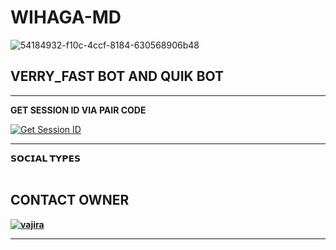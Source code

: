 # WIHAGA-MD

![54184932-f10c-4ccf-8184-630568906b48](https://github.com/user-attachments/assets/79837c5c-09fd-42aa-b18d-9467abf7526f)

## VERRY_FAST BOT AND QUIK BOT

<hr>
<b>GET SESSION ID VIA PAIR CODE</b>

<a href='https://pair-web-public.koyeb.app/' target="_blank"><img alt='Get Session ID' src='https://img.shields.io/badge/Click here to get your session id-blue?style=for-the-badge&logo=opencv&logoColor=white'/></a>

<hr>
<b><summary>𝗦𝗢𝗖𝗜𝗔𝗟 𝗧𝗬𝗣𝗘𝗦</summary><br>

## CONTACT OWNER

[![vajira](https://telegra.ph/file/99460844d012cad1b7ee4.jpg)](https://wa.me/94769611502)
<hr>
</details>

